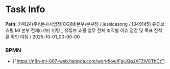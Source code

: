 # Task Info

**Path:** 카페24(주)\본사사업장\[CG]MI본부\본부장 / jessicasong / [349145] 유튜브쇼핑 MI 본부 전체(내부) 미팅 _ 유튜브 쇼핑 업무 전체 조직별 이슈 점검 및 목표 진척율 확인 미팅 / 2025-10-01_00-00-00

### BPMN
- ["https://n8n-mi-007-web.hanpda.com/workflow/FgUQgJXFZiV8ThCt"]


